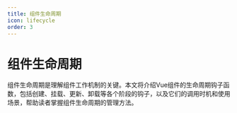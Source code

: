 ```yaml
---
title: 组件生命周期
icon: lifecycle
order: 3
---
```


# 组件生命周期

组件生命周期是理解组件工作机制的关键。本文将介绍Vue组件的生命周期钩子函数，包括创建、挂载、更新、卸载等各个阶段的钩子，以及它们的调用时机和使用场景，帮助读者掌握组件生命周期的管理方法。

